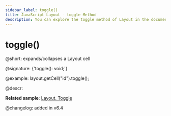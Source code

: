 ```yaml
---
sidebar_label: toggle()
title: JavaScript Layout - toggle Method 
description: You can explore the toggle method of Layout in the documentation of the DHTMLX JavaScript UI library. Browse developer guides and API reference, try out code examples and live demos, and download a free 30-day evaluation version of DHTMLX Suite 7.
---
```


# toggle()

@short: expands/collapses a Layout cell

@signature: {'toggle(): void;'}

@example:
layout.getCell("id").toggle();

@descr:

**Related sample**: [Layout. Toggle](https://snippet.dhtmlx.com/t38tqk0k)

@changelog: added in v6.4

[comment]: # (@relatedapi: layout/api/layout_expand_method.md layout/api/layout_collapse_method.md)

[comment]: # (@related: layout/work_with_layout.md#toggling-a-cell)
